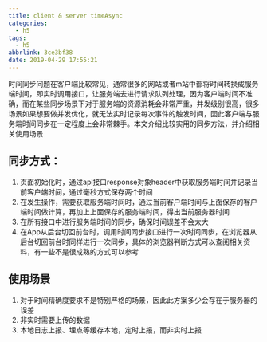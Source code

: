 ```yaml
---
title: client & server timeAsync
categories:
  - h5
tags:
  - h5
abbrlink: 3ce3bf38
date: 2019-04-29 17:55:21
---
```

 时间同步问题在客户端比较常见，通常很多的网站或者m站中都将时间转换成服务端时间，即实时调用接口，让服务端去进行请求队列处理，因为客户端时间不准确，而在某些同步场景下对于服务端的资源消耗会非常严重，并发级别很高，很多场景如果想要做并发优化，就无法实时记录每次事件的触发时间，因此客户端与服务端时间同步在一定程度上会非常棘手。本文介绍比较实用的同步方法，并介绍相关使用场景
 
## 同步方式：
   1. 页面初始化时，通过api接口response对象header中获取服务端时间并记录当前客户端时间，通过毫秒方式保存两个时间
   2. 在发生操作，需要获取服务端时间时，通过当前客户端时间与上面保存的客户端时间做计算，再加上上面保存的服务端时间，得出当前服务器时间
   3. 在所有接口中进行服务端时间的同步，确保时间误差不会太大
   4. 在App从后台切回前台时，调用时间同步接口进行一次时间同步，在浏览器从后台切回前台时同样进行一次同步，具体的浏览器判断方式可以查阅相关资料，有一些不是很成熟的方式可以参考

## 使用场景
   1. 对于时间精确度要求不是特别严格的场景，因此此方案多少会存在于服务器的误差
   2. 非实时需要上传的数据
   3. 本地日志上报、埋点等缓存本地，定时上报，而非实时上报
   
